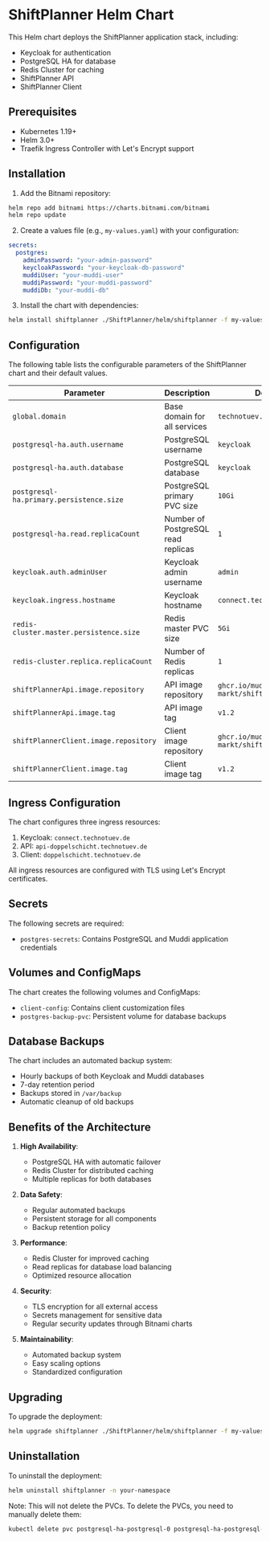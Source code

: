 # ShiftPlanner Helm Chart

This Helm chart deploys the ShiftPlanner application stack, including:
- Keycloak for authentication
- PostgreSQL HA for database
- Redis Cluster for caching
- ShiftPlanner API
- ShiftPlanner Client

## Prerequisites

- Kubernetes 1.19+
- Helm 3.0+
- Traefik Ingress Controller with Let's Encrypt support

## Installation

1. Add the Bitnami repository:
```bash
helm repo add bitnami https://charts.bitnami.com/bitnami
helm repo update
```

2. Create a values file (e.g., `my-values.yaml`) with your configuration:
```yaml
secrets:
  postgres:
    adminPassword: "your-admin-password"
    keycloakPassword: "your-keycloak-db-password"
    muddiUser: "your-muddi-user"
    muddiPassword: "your-muddi-password"
    muddiDb: "your-muddi-db"
```

3. Install the chart with dependencies:
```bash
helm install shiftplanner ./ShiftPlanner/helm/shiftplanner -f my-values.yaml -n your-namespace
```

## Configuration

The following table lists the configurable parameters of the ShiftPlanner chart and their default values.

| Parameter | Description | Default |
|-----------|-------------|---------|
| `global.domain` | Base domain for all services | `technotuev.de` |
| `postgresql-ha.auth.username` | PostgreSQL username | `keycloak` |
| `postgresql-ha.auth.database` | PostgreSQL database | `keycloak` |
| `postgresql-ha.primary.persistence.size` | PostgreSQL primary PVC size | `10Gi` |
| `postgresql-ha.read.replicaCount` | Number of PostgreSQL read replicas | `1` |
| `keycloak.auth.adminUser` | Keycloak admin username | `admin` |
| `keycloak.ingress.hostname` | Keycloak hostname | `connect.technotuev.de` |
| `redis-cluster.master.persistence.size` | Redis master PVC size | `5Gi` |
| `redis-cluster.replica.replicaCount` | Number of Redis replicas | `1` |
| `shiftPlannerApi.image.repository` | API image repository | `ghcr.io/muddi-markt/shiftplanner/api` |
| `shiftPlannerApi.image.tag` | API image tag | `v1.2` |
| `shiftPlannerClient.image.repository` | Client image repository | `ghcr.io/muddi-markt/shiftplanner/client` |
| `shiftPlannerClient.image.tag` | Client image tag | `v1.2` |

## Ingress Configuration

The chart configures three ingress resources:
1. Keycloak: `connect.technotuev.de`
2. API: `api-doppelschicht.technotuev.de`
3. Client: `doppelschicht.technotuev.de`

All ingress resources are configured with TLS using Let's Encrypt certificates.

## Secrets

The following secrets are required:
- `postgres-secrets`: Contains PostgreSQL and Muddi application credentials

## Volumes and ConfigMaps

The chart creates the following volumes and ConfigMaps:
- `client-config`: Contains client customization files
- `postgres-backup-pvc`: Persistent volume for database backups

## Database Backups

The chart includes an automated backup system:
- Hourly backups of both Keycloak and Muddi databases
- 7-day retention period
- Backups stored in `/var/backup`
- Automatic cleanup of old backups

## Benefits of the Architecture

1. **High Availability**:
   - PostgreSQL HA with automatic failover
   - Redis Cluster for distributed caching
   - Multiple replicas for both databases

2. **Data Safety**:
   - Regular automated backups
   - Persistent storage for all components
   - Backup retention policy

3. **Performance**:
   - Redis Cluster for improved caching
   - Read replicas for database load balancing
   - Optimized resource allocation

4. **Security**:
   - TLS encryption for all external access
   - Secrets management for sensitive data
   - Regular security updates through Bitnami charts

5. **Maintainability**:
   - Automated backup system
   - Easy scaling options
   - Standardized configuration

## Upgrading

To upgrade the deployment:
```bash
helm upgrade shiftplanner ./ShiftPlanner/helm/shiftplanner -f my-values.yaml -n your-namespace
```

## Uninstallation

To uninstall the deployment:
```bash
helm uninstall shiftplanner -n your-namespace
```

Note: This will not delete the PVCs. To delete the PVCs, you need to manually delete them:
```bash
kubectl delete pvc postgresql-ha-postgresql-0 postgresql-ha-postgresql-1 postgres-backup-pvc -n your-namespace
``` 